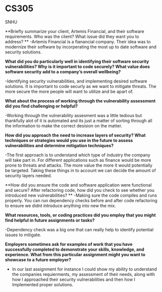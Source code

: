 # CS305
SNHU

**Briefly summarize your client, Artemis Financial, and their software requirements. Who was the client? What issue did they want you to address?
**
-Artemis Financial is a fianancial company. Their idea was to modernize their software by incorperating the most up to date software and security solutions.


**What did you do particularly well in identifying their software security vulnerabilities? Why is it important to code securely? What value does software security add to a company’s overall wellbeing?**

-Identifying security vulnerabilities, and implementing desired software solutions. It is important to code securly as we want to mitigate threats. The more secure the more people will want to utilize and be apart of.


**What about the process of working through the vulnerability assessment did you find challenging or helpful?**

-Working through the vulnerability assesment was a little tedious but thankfully alot of it is automated and its just a matter of sorting through all the information to make the correct desision on the matter.


**How did you approach the need to increase layers of security? What techniques or strategies would you use in the future to assess vulnerabilities and determine mitigation techniques?**

-The first approach is to understand which type of industry the company will take part in. For different applications such as finance would be more prone to threats and attacks. The more value the more it would potentially be targeted. Taking these things in to account we can decide the amount of security layers needed.


**How did you ensure the code and software application were functional and secure? After refactoring code, how did you check to see whether you introduced new vulnerabilities?
**
-Making sure the code compiles and runs properly. You can run dependency checks before and after code refactoring to ensure we didnt introduce anything into new the mix.



**What resources, tools, or coding practices did you employ that you might find helpful in future assignments or tasks?**

-Dependency check was a big one that can really help to identify potential issues to mitigate.


**Employers sometimes ask for examples of work that you have successfully completed to demonstrate your skills, knowledge, and experience. What from this particular assignment might you want to showcase to a future employer?**

- In our last assignment for instance I could show my ability to understand the companies requierments, my assessment of their needs, along with how I approached their security vulnerabilities and then how I Implemented proper solutions.
